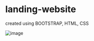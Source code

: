 # landing-website

created using BOOTSTRAP, HTML, CSS

![image](https://github.com/Scratch-io/landing-website/assets/114133634/ad792dec-a59a-45dc-84e5-c683500e68a5)

